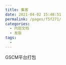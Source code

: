 ```yaml
---
title: 集客
date: 2021-04-02 15:48:51
permalink: /pages/f5f271/
categories:
  - 内部文档
  - 发版
tags:
  - 
---
```

GSCM平台打包